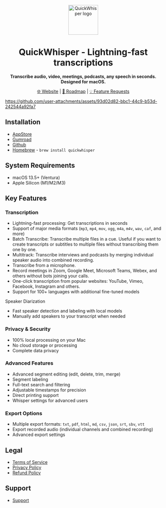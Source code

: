 <p align="center">
  <a target="blank" href="https://quickwhisper.app">
    <img
        width="96px"
        alt="QuickWhisper logo"
        src="https://github.com/user-attachments/assets/3e5030e2-3ae1-42e5-ae8c-af862faa3ef7"
    />
  </a>
</p>

<h1 align="center">QuickWhisper - Lightning-fast transcriptions</h1> 
<p align="center">
  <strong>Transcribe audio, video, meetings, podcasts, any speech in seconds. Designed for macOS.</strong>
  <br/>
</p>

<p align="center">
  <a target="_blank" href="https://quickwhisper.app">🌐 Website</a> |
  <a target="_blank" href="https://quickwhisper.featurebase.app/roadmap">🎯 Roadmap</a> |
  <a target="_blank" href="https://quickwhisper.featurebase.app/">💡 Feature Requests</a>
</p>

https://github.com/user-attachments/assets/93d02d82-bbc1-44c9-b53d-242544a92fa7

## Installation

- [AppStore](https://apps.apple.com/app/apple-store/id6479579136?pt=125225287&ct=github_qw_repo&mt=8)
- [Gumroad](https://iwtcom.gumroad.com/l/quickwhisper)
- [Github](https://github.com/quickwhisperapp/quickwhisper/releases)
- [Homebrew](https://formulae.brew.sh/cask/quickwhisper) - ``brew install quickwhisper``

## System Requirements

- macOS 13.5+ (Ventura)
- Apple Silicon (M1/M2/M3)

## Key Features

### Transcription
- Lightning-fast processing: Get transcriptions in seconds
- Support of major media formats (`mp3`, `mp4`, `mov`, `ogg`, `m4a`, `m4v`, `wav`, `caf`, and more)
- Batch Transcribe: Transcribe multiple files in a cue. Useful if you want to create transcripts or subtitles to multiple files without transcribing them one by one.
- Multitrack: Transcribe interviews and podcasts by merging individual speaker audio into combined recording.
- Transcribe from a microphone.
- Record meetings in Zoom, Google Meet, Microsoft Teams, Webex, and others without bots joining your calls.
- One-click transcription from popular websites: YouTube, Vimeo, Facebook, Instagram and others.
- Support for 100+ languages with additional fine-tuned models

Speaker Diarization
- Fast speaker detection and labeling with local models 
- Manually add speakers to your transcript when needed

### Privacy & Security
- 100% local processing on your Mac
- No cloud storage or processing
- Complete data privacy

### Advanced Features
- Advanced segment editing (edit, delete, trim, merge)
- Segment labeling
- Full-text search and filtering
- Adjustable timestamps for precision
- Direct printing support
- Whisper settings for advanced users

### Export Options
- Multiple export formats: `txt`, `pdf`, `html`, `md`, `csv`, `json`, `srt`, `sbv`, `vtt`
- Export recorded audio (individual channels and combined recording)
- Advanced export settings

## Legal

- [Terms of Service](https://quickwhisperapp.s3.us-west-002.backblazeb2.com/terms.html)
- [Privacy Policy](https://quickwhisperapp.s3.us-west-002.backblazeb2.com/privacy.html)
- [Refund Policy](https://quickwhisperapp.s3.us-west-002.backblazeb2.com/refund.html)

## Support

- [Support](https://iwt-whisper.atlassian.net/servicedesk/customer/portals)
